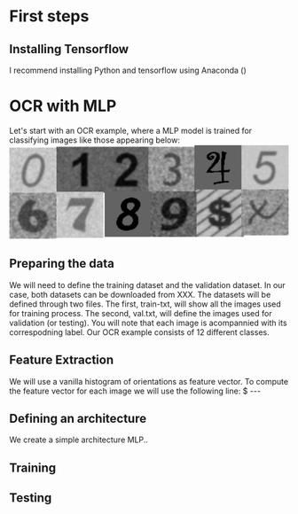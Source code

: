 # First steps

## Installing Tensorflow
I recommend installing Python and tensorflow using Anaconda ()
# OCR with MLP 
Let's start with an OCR example, where a MLP model is trained for classifying images like those appearing below:
![alt text](ocr.png)
## Preparing the data
We will need to define the training dataset and the validation dataset. In our case, both datasets can be downloaded from XXX. 
The datasets will be defined through two files. The first, train-txt, will show all the images used for training process. 
The second, val.txt, will define the images used for validation (or testing). You will note that each image is acompannied with its correspodning label.
Our OCR example consists of 12 different classes.
## Feature Extraction
We will use a vanilla histogram of orientations as feature vector. To compute the feature vector for each image we will use the following line:
$ ---
## Defining an architecture
We create a simple architecture MLP..
## Training
## Testing
